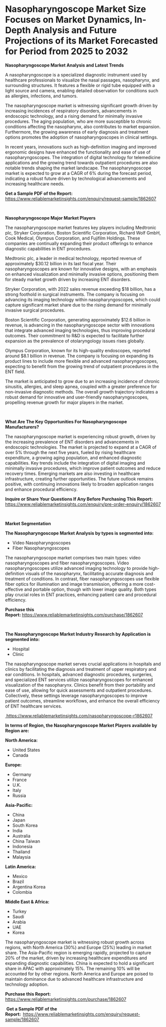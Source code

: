 <p><h1>Nasopharyngoscope Market Size Focuses on Market Dynamics, In-Depth Analysis and Future Projections of its Market Forecasted for Period from 2025 to 2032</h1></p><p><strong>Nasopharyngoscope Market Analysis and Latest Trends</strong></p>
<p><p>A nasopharyngoscope is a specialized diagnostic instrument used by healthcare professionals to visualize the nasal passages, nasopharynx, and surrounding structures. It features a flexible or rigid tube equipped with a light source and camera, enabling detailed observation for conditions such as allergies, infections, and tumors.</p><p>The nasopharyngoscope market is witnessing significant growth driven by increasing incidences of respiratory disorders, advancements in endoscopic technology, and a rising demand for minimally invasive procedures. The aging population, who are more susceptible to chronic conditions affecting the nasopharynx, also contributes to market expansion. Furthermore, the growing awareness of early diagnosis and treatment options promotes the adoption of nasopharyngoscopes in clinical settings.</p><p>In recent years, innovations such as high-definition imaging and improved ergonomic designs have enhanced the functionality and ease of use of nasopharyngoscopes. The integration of digital technology for telemedicine applications and the growing trend towards outpatient procedures are also notable trends shaping the market landscape. The nasopharyngoscope market is expected to grow at a CAGR of 6% during the forecast period, indicating a robust future driven by technological advancements and increasing healthcare needs.</p></p>
<p><strong>Get a Sample PDF of the Report:&nbsp;</strong> <a href="https://www.reliablemarketinsights.com/enquiry/request-sample/1862607?utm_campaign=2280&utm_medium=2&utm_source=Github&utm_content=ia&utm_term=13042025&utm_id=nasopharyngoscope">https://www.reliablemarketinsights.com/enquiry/request-sample/1862607</a></p>
<p>&nbsp;</p>
<p><strong>Nasopharyngoscope Major Market Players</strong></p>
<p><p>The nasopharyngoscope market features key players including Medtronic plc, Stryker Corporation, Boston Scientific Corporation, Richard Wolf GmbH, Cook Medical, Olympus Corporation, and Fujifilm Holdings. These companies are continually expanding their product offerings to enhance diagnostic capabilities in ENT procedures.</p><p>Medtronic plc, a leader in medical technology, reported revenue of approximately $30.12 billion in its last fiscal year. Their nasopharyngoscopes are known for innovative designs, with an emphasis on enhanced visualization and minimally invasive options, positioning them for steady market growth driven by increasing ENT disorders.</p><p>Stryker Corporation, with 2022 sales revenue exceeding $18 billion, has a strong foothold in surgical instruments. The company is focusing on advancing its imaging technology within nasopharyngoscopes, which could capture significant market share due to the rising demand for minimally invasive surgical procedures.</p><p>Boston Scientific Corporation, generating approximately $12.6 billion in revenue, is advancing in the nasopharyngoscope sector with innovations that integrate advanced imaging technologies, thus improving procedural outcomes. Their commitment to R&D is expected to facilitate further expansion as the prevalence of otolaryngology issues rises globally.</p><p>Olympus Corporation, known for its high-quality endoscopes, reported around $8.1 billion in revenue. The company is focusing on expanding its product lines to include more flexible and advanced nasopharyngoscopes, expecting to benefit from the growing trend of outpatient procedures in the ENT field.</p><p>The market is anticipated to grow due to an increasing incidence of chronic sinusitis, allergies, and sleep apnea, coupled with a greater preference for non-invasive diagnostic methods. The overall growth trajectory indicates a robust demand for innovative and user-friendly nasopharyngoscopes, propelling revenue growth for major players in the market.</p></p>
<p>&nbsp;</p>
<p><strong>What Are The Key Opportunities For Nasopharyngoscope Manufacturers?</strong></p>
<p><p>The nasopharyngoscope market is experiencing robust growth, driven by the increasing prevalence of ENT disorders and advancements in endoscopic technologies. The market is projected to expand at a CAGR of over 5% through the next five years, fueled by rising healthcare expenditure, a growing aging population, and enhanced diagnostic capabilities. Key trends include the integration of digital imaging and minimally invasive procedures, which improve patient outcomes and reduce recovery times. Emerging markets are also investing in healthcare infrastructure, creating further opportunities. The future outlook remains positive, with continuing innovations likely to broaden application ranges and enhance procedural efficiency.</p></p>
<p><strong>Inquire or Share Your Questions If Any Before Purchasing This Report:</strong> <a href="https://www.reliablemarketinsights.com/enquiry/pre-order-enquiry/1862607?utm_campaign=2280&utm_medium=2&utm_source=Github&utm_content=ia&utm_term=13042025&utm_id=nasopharyngoscope">https://www.reliablemarketinsights.com/enquiry/pre-order-enquiry/1862607</a></p>
<p>&nbsp;</p>
<p><strong>Market Segmentation</strong></p>
<p><strong>The Nasopharyngoscope Market Analysis by types is segmented into:</strong></p>
<p><ul><li>Video Nasopharyngoscopes</li><li>Fiber Nasopharyngoscopes</li></ul></p>
<p><p>The nasopharyngoscope market comprises two main types: video nasopharyngoscopes and fiber nasopharyngoscopes. Video nasopharyngoscopes utilize advanced imaging technology to provide high-definition visuals of the nasopharynx, facilitating accurate diagnosis and treatment of conditions. In contrast, fiber nasopharyngoscopes use flexible fiber optics for illumination and image transmission, offering a more cost-effective and portable option, though with lower image quality. Both types play crucial roles in ENT practices, enhancing patient care and procedural efficiency.</p></p>
<p><strong>Purchase this Report:&nbsp;</strong><a href="https://www.reliablemarketinsights.com/purchase/1862607?utm_campaign=2280&utm_medium=2&utm_source=Github&utm_content=ia&utm_term=13042025&utm_id=nasopharyngoscope">https://www.reliablemarketinsights.com/purchase/1862607</a></p>
<p>&nbsp;</p>
<p><strong>The Nasopharyngoscope Market Industry Research by Application is segmented into:</strong></p>
<p><ul><li>Hospital</li><li>Clinic</li></ul></p>
<p><p>The nasopharyngoscope market serves crucial applications in hospitals and clinics by facilitating the diagnosis and treatment of upper respiratory and ear conditions. In hospitals, advanced diagnostic procedures, surgeries, and specialized ENT services utilize nasopharyngoscopes for enhanced visualization of the nasopharynx. Clinics benefit from their portability and ease of use, allowing for quick assessments and outpatient procedures. Collectively, these settings leverage nasopharyngoscopes to improve patient outcomes, streamline workflows, and enhance the overall efficiency of ENT healthcare services.</p></p>
<p><a href="https://www.reliablemarketinsights.com/nasopharyngoscope-r1862607?utm_campaign=2280&utm_medium=2&utm_source=Github&utm_content=ia&utm_term=13042025&utm_id=nasopharyngoscope">&nbsp;https://www.reliablemarketinsights.com/nasopharyngoscope-r1862607</a></p>
<p><strong>In terms of Region, the Nasopharyngoscope Market Players available by Region are:</strong></p>
<p>
    <p> <strong> North America: </strong>
        <ul>
            <li>United States</li>
            <li>Canada</li>
        </ul>
        </p> 
    <p> <strong> Europe: </strong>
        <ul>
            <li>Germany</li>
            <li>France</li>
            <li>U.K.</li>
            <li>Italy</li>
            <li>Russia</li>
        </ul>
        </p> 
    <p> <strong> Asia-Pacific: </strong>
        <ul>
            <li>China</li>
            <li>Japan</li>
            <li>South Korea</li>
            <li>India</li>
            <li>Australia</li>
            <li>China Taiwan</li>
            <li>Indonesia</li>
            <li>Thailand</li>
            <li>Malaysia</li>
        </ul>
        </p> 
    <p> <strong> Latin America: </strong>
        <ul>
            <li>Mexico</li>
            <li>Brazil</li>
            <li>Argentina Korea</li>
            <li>Colombia</li>
        </ul>
        </p> 
    <p> <strong> Middle East & Africa: </strong>
        <ul>
            <li>Turkey</li>
            <li>Saudi</li>
            <li>Arabia</li>
            <li>UAE</li>
            <li>Korea</li>
        </ul>
    </p>
    </p>
<p><p>The nasopharyngoscope market is witnessing robust growth across regions, with North America (30%) and Europe (25%) leading in market share. The Asia-Pacific region is emerging rapidly, projected to capture 20% of the market, driven by increasing healthcare expenditures and expanding diagnostic capabilities. China is expected to hold a significant share in APAC with approximately 15%. The remaining 10% will be accounted for by other regions. North America and Europe are poised to maintain dominance due to advanced healthcare infrastructure and technology adoption.</p></p>
<p><strong>Purchase this Report: </strong><a href="https://www.reliablemarketinsights.com/purchase/1862607?utm_campaign=2280&utm_medium=2&utm_source=Github&utm_content=ia&utm_term=13042025&utm_id=nasopharyngoscope">https://www.reliablemarketinsights.com/purchase/1862607</a></p>
<p>&nbsp;<strong>Get a Sample PDF of the Report:&nbsp;&nbsp;</strong><a href="https://www.reliablemarketinsights.com/enquiry/request-sample/1862607?utm_campaign=2280&utm_medium=2&utm_source=Github&utm_content=ia&utm_term=13042025&utm_id=nasopharyngoscope">https://www.reliablemarketinsights.com/enquiry/request-sample/1862607</a></p>
<p><strong></strong></p>
<p><p></p><p></p><p></p></p>